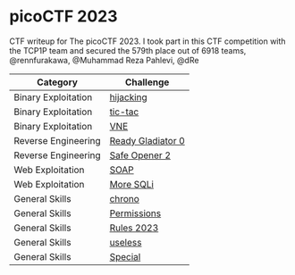 # picoCTF 2023
CTF writeup for The picoCTF 2023. I took part in this CTF competition with the TCP1P team and secured the 579th place out of 6918 teams, @rennfurakawa, @Muhammad Reza Pahlevi, @dRe

| Category | Challenge |
| --- | --- |
| Binary Exploitation | [hijacking](/2023/picoCTF%202023/hijacking/)
| Binary Exploitation | [tic-tac](/2023/picoCTF%202023/tic-tac/)
| Binary Exploitation | [VNE](/2023/picoCTF%202023/VNE/)
| Reverse Engineering | [Ready Gladiator 0](/2023/picoCTF%202023/Ready%20Gladiator%200/)
| Reverse Engineering | [Safe Opener 2](/2023/picoCTF%202023/Safe%20Opener%202/)
| Web Exploitation | [SOAP](/2023/picoCTF%202023/SOAP/)
| Web Exploitation | [More SQLi](/2023/picoCTF%202023/More%20SQLi/)
| General Skills | [chrono](/2023/picoCTF%202023/chrono/)
| General Skills | [Permissions](/2023/picoCTF%202023/Permissions/)
| General Skills | [Rules 2023](/2023/picoCTF%202023/Rules%202023/)
| General Skills | [useless](/2023/picoCTF%202023/useless/)
| General Skills | [Special](/2023/picoCTF%202023/Special/)